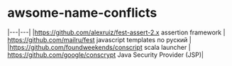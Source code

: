 # awsome-name-conflicts

|---|---|
|https://github.com/alexruiz/fest-assert-2.x assertion framework | https://github.com/mailru/fest  javascript templates по руский |
|https://github.com/foundweekends/conscript scala launcher | https://github.com/google/conscrypt Java Security Provider (JSP)|

